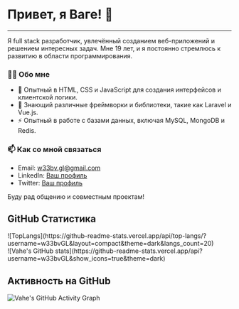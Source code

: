 # Привет, я Ваге! 👋

---

Я full stack разработчик, увлечённый созданием веб-приложений и решением интересных задач. Мне 19 лет, и я постоянно стремлюсь к развитию в области программирования.

### 🧑‍💻 Обо мне

- 🌌 Опытный в HTML, CSS и JavaScript для создания интерфейсов и клиентской логики.
- 🌱 Знающий различные фреймворки и библиотеки, такие как Laravel и Vue.js.
- ⚡ Опытный в работе с базами данных, включая MySQL, MongoDB и Redis.

### 📫 Как со мной связаться

- Email: w33bv.gl@gmail.com
- LinkedIn: [Ваш профиль](https://linkedin.com/in/ваш-профиль)
- Twitter: [Ваш профиль](https://twitter.com/ваш-профиль)

Буду рад общению и совместным проектам!
## GitHub Статистика
<div style="width 50%;">![TopLangs](https://github-readme-stats.vercel.app/api/top-langs/?username=w33bvGL&layout=compact&theme=dark&langs_count=20)</div>
![Vahe's GitHub stats](https://github-readme-stats.vercel.app/api?username=w33bvGL&show_icons=true&theme=dark)



## Активность на GitHub

![Vahe's GitHub Activity Graph](https://activity-graph.herokuapp.com/graph?username=w33bvGL&theme=react-dark)
